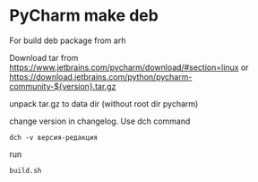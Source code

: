 PyCharm make deb
================

For build deb package from arh

Download tar from https://www.jetbrains.com/pycharm/download/#section=linux
or https://download.jetbrains.com/python/pycharm-community-${version}.tar.gz

unpack tar.gz to data dir (without root dir pycharm)

change version in changelog. Use dch command

```
dch -v версия-редакция
```

run 

```
build.sh
```
